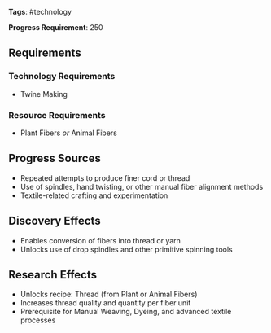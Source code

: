 **Tags**: #technology

**Progress Requirement**: 250
## Requirements
### Technology Requirements
- Twine Making
### Resource Requirements
- Plant Fibers _or_ Animal Fibers
## Progress Sources
- Repeated attempts to produce finer cord or thread
- Use of spindles, hand twisting, or other manual fiber alignment methods
- Textile-related crafting and experimentation
## Discovery Effects
- Enables conversion of fibers into thread or yarn
- Unlocks use of drop spindles and other primitive spinning tools
## Research Effects
- Unlocks recipe: Thread (from Plant or Animal Fibers)
- Increases thread quality and quantity per fiber unit
- Prerequisite for Manual Weaving, Dyeing, and advanced textile processes